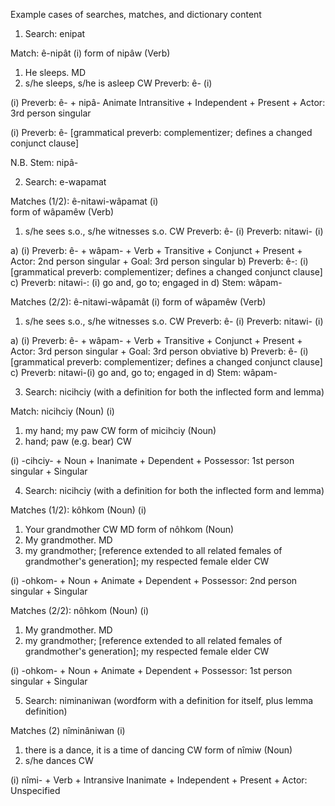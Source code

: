 Example cases of searches, matches, and dictionary content

1. Search: enipat

Match:
ê-nipât (i)
form of
nipâw (Verb)
   1. He sleeps. MD 
   2. s/he sleeps, s/he is asleep CW
Preverb: ê- (i)  

(i) Preverb: ê- + nipâ- Animate Intransitive + Independent + Present + Actor: 3rd person singular

(i) Preverb: ê-   [grammatical preverb: complementizer; defines a changed conjunct clause]

N.B. Stem: nipâ-

2. Search: e-wapamat

Matches (1/2):
ê-nitawi-wâpamat (i)  
form of
wâpamêw  (Verb)
1. s/he sees s.o., s/he witnesses s.o. CW
Preverb: ê- (i) 
Preverb: nitawi- (i)  

a) (i) Preverb: ê- + wâpam- + Verb + Transitive + Conjunct + Present + Actor: 2nd person singular + Goal: 3rd person singular
b) Preverb: ê-: (i) [grammatical preverb: complementizer; defines a changed conjunct clause]
c) Preverb: nitawi-: (i) go and, go to; engaged in
d) Stem: wâpam-

Matches (2/2):
ê-nitawi-wâpamât (i)
form of
wâpamêw  (Verb)
1. s/he sees s.o., s/he witnesses s.o. CW
Preverb: ê- (i)
Preverb: nitawi- (i)  

a) (i) Preverb: ê- + wâpam- + Verb + Transitive + Conjunct + Present + Actor: 3rd person singular + Goal: 3rd person obviative
b) Preverb: ê- (i) [grammatical preverb: complementizer; defines a changed conjunct clause]
c) Preverb: nitawi-(i) go and, go to; engaged in
d) Stem: wâpam-

3. Search: nicihciy (with a definition for both the inflected form and lemma)

Match:
nicihciy (Noun) (i) 
1. my hand; my paw CW
form of
micihciy (Noun)
1. hand; paw (e.g. bear) CW

(i) -cihciy- +  Noun +  Inanimate +  Dependent +  Possessor: 1st person singular +  Singular

4. Search: nicihciy (with a definition for both the inflected form and lemma)

Matches (1/2):
kôhkom (Noun) (i)  
1. Your grandmother CW MD
form of
nôhkom (Noun)
1. My grandmother. MD
2. my grandmother; [reference extended to all related females of grandmother's generation]; my respected female elder CW
 
(i) -ohkom- +  Noun +  Animate +  Dependent +  Possessor: 2nd person singular +  Singular

Matches (2/2):
nôhkom (Noun) (i)  
1. My grandmother. MD
2. my grandmother; [reference extended to all related females of grandmother's generation]; my respected female elder CW

(i)  -ohkom- +  Noun +  Animate +  Dependent +  Possessor: 1st person singular +  Singular

5. Search: niminaniwan (wordform with a definition for itself, plus lemma definition) 

Matches (2)
nîminâniwan (i)
1. there is a dance, it is a time of dancing CW
form of nîmiw (Noun)
1. s/he dances CW

(i) nîmi- +  Verb +  Intransive Inanimate +  Independent +  Present + Actor: Unspecified
